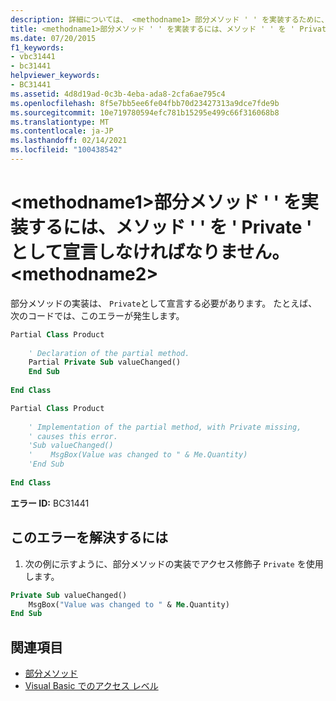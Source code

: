 ```yaml
---
description: 詳細については、 <methodname1> 部分メソッド ' ' を実装するために、メソッド ' ' を ' Private ' として宣言する必要があります。 <methodname2>
title: <methodname1>部分メソッド ' ' を実装するには、メソッド ' ' を ' Private ' として宣言しなければなりません。 <methodname2>
ms.date: 07/20/2015
f1_keywords:
- vbc31441
- bc31441
helpviewer_keywords:
- BC31441
ms.assetid: 4d8d19ad-0c3b-4eba-ada8-2cfa6ae795c4
ms.openlocfilehash: 8f5e7bb5ee6fe04fbb70d23427313a9dce7fde9b
ms.sourcegitcommit: 10e719780594efc781b15295e499c66f316068b8
ms.translationtype: MT
ms.contentlocale: ja-JP
ms.lasthandoff: 02/14/2021
ms.locfileid: "100438542"
---
```

# <a name="method-methodname1-must-be-declared-private-in-order-to-implement-partial-method-methodname2"></a>\<methodname1>部分メソッド ' ' を実装するには、メソッド ' ' を ' Private ' として宣言しなければなりません。 \<methodname2>

部分メソッドの実装は、 `Private`として宣言する必要があります。 たとえば、次のコードでは、このエラーが発生します。  
  
```vb  
Partial Class Product  
  
    ' Declaration of the partial method.  
    Partial Private Sub valueChanged()  
    End Sub  
  
End Class  
```  
  
```vb  
Partial Class Product  
  
    ' Implementation of the partial method, with Private missing,
    ' causes this error.
    'Sub valueChanged()  
    '    MsgBox(Value was changed to " & Me.Quantity)  
    'End Sub  
  
End Class  
```  
  
 **エラー ID:** BC31441  
  
## <a name="to-correct-this-error"></a>このエラーを解決するには  
  
1. 次の例に示すように、部分メソッドの実装でアクセス修飾子 `Private` を使用します。  
  
```vb  
Private Sub valueChanged()  
    MsgBox("Value was changed to " & Me.Quantity)  
End Sub  
```  
  
## <a name="see-also"></a>関連項目

- [部分メソッド](../programming-guide/language-features/procedures/partial-methods.md)
- [Visual Basic でのアクセス レベル](../programming-guide/language-features/declared-elements/access-levels.md)
